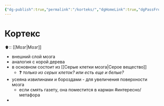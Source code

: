 ```yaml
---
{"dg-publish":true,"permalink":"/korteks/","dgHomeLink":true,"dgPassFrontmatter":false}
---
```



# Кортекс
⬆:: [[Мозг|Мозг]]

- внешний слой мозга
- аналогия с корой дерева
- в основном состоит из [[Серые клетки мозга|Серое вещество]]
	- ❓ *только из серых клеток? или есть еще и белые?*
- усеяна извилинами и бороздами - для увеличения поверхности мозга
	- если смять газету, она поместится в карман #интересно/метафора 
- 